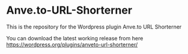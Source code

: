 Anve.to-URL-Shorterner
======================

This is the repository for the Wordpress plugin Anve.to URL Shorterner

You can download the latest working release from here https://wordpress.org/plugins/anveto-url-shorterner/
